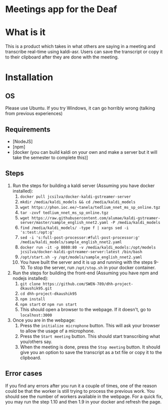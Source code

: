 # Meetings app for the Deaf

# What is it
This is a product which takes in what others are saying in a meeting and transcribe real-time using kaldi-asr. Users can save the transcript or copy it to their clipboard after they are done with the meeting. 

# Installation

## OS
Please use Ubuntu. If you try Windows, it can go horribly wrong (talking from previous experiences)

## Requirements
- [NodeJS]
- [npm]
- [docker (you can build kaldi on your own and make a server but it will take the semester to complete this)]

## Steps
1. Run the steps for building a kaldi server (Assuming you have docker installed): 
    1. `docker pull jcsilva/docker-kaldi-gstreamer-server`
    2. `mkdir /media/kaldi_models && cd /media/kaldi_models`
    3. `wget https://phon.ioc.ee/~tanela/tedlium_nnet_ms_sp_online.tgz`
    4. `tar -zxvf tedlium_nnet_ms_sp_online.tgz`
    5. `wget https://raw.githubusercontent.com/alumae/kaldi-gstreamer-server/master/sample_english_nnet2.yaml -P /media/kaldi_models`
    6. `find /media/kaldi_models/ -type f | xargs sed -i 's:test:/opt:g'`
    7. `sed -i 's:full-post-processor:#full-post-processor:g' /media/kaldi_models/sample_english_nnet2.yaml`
    8. `docker run -it -p 8080:80 -v /media/kaldi_models:/opt/models jcsilva/docker-kaldi-gstreamer-server:latest /bin/bash`
    9. `/opt/start.sh -y /opt/models/sample_english_nnet2.yaml`
    10. You have built the server and it is up and running with the steps 9-10. To stop the server, run `/opt/stop.sh` in your docker container. 
2. Run the steps for building the front-end (Assuming you have npm and nodejs installed): 
    1. `git clone https://github.com/SWEN-789/dhh-project-dkaushik95.git`
    2. `cd dhh-project-dkaushik95`
    3. `npm install`
    4. `npm start` or `npm run start`
    5. This should open a browser to the webpage. If it doesn't, go to `localhost:3000`
3. Once you are in the webpage:
    1. Press the `initialize microphone` button. This will ask your browser to allow the usage of a microphone. 
    2. Press the `Start meeting` button. This should start transcribing what you/others say. 
    3. When the meeting is done, press the `Stop meeting` button. It should give you an option to save the transcript as a txt file or copy it to the clipboard.

## Error cases

If you find any errors after you run it a couple of times, one of the reason could be that the worker is still trying to process the previous work. You should see the number of workers available in the webpage. For a quick fix, you may run the step 1.10 and then 1.9 in your docker and refresh the page. 